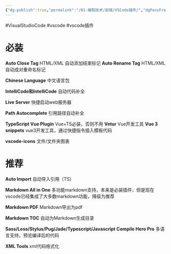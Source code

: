 ```yaml
---
{"dg-publish":true,"permalink":"/01-编程技术/前端/VSCode插件/","dgPassFrontmatter":true,"created":"2023-10-27T08:59:51.452+08:00","updated":"2023-12-27T08:56:15.000+08:00"}
---
```


#VisualStudioCode #vscode #vscode插件

# 必装

**Auto Close Tag**
HTML/XML 自动添加结束标记
**Auto Rename Tag**
HTML/XML 自动成对重命名标记

**Chinese Language**
中文语言包

**IntelliCode和IntelliCode**
自动代码补全

**Live Server**
快捷启动web服务器

**Path Autocomplete**
引用路径自动补全

**TypeScript Vue Plugin**
Vue+TS必装，否则不用
**Vetur**
Vue开发工具
**Vue 3 snippets**
vue3开发工具，通过快捷指令插入模板代码

**vscode-icons**
文件/文件夹图表
# 推荐

**Auto Import**
自动导入引用（TS）

**Markdown All in One**
多功能markdown支持，本来是必装插件，但是现在vscode已经集成了大多数markdown功能，降级为推荐

**Markdown PDF**
Markdown导出为pdf

**Markdown TOC**
自动为Markdown生成目录

**Sass/Less/Stylus/Pug/Jade/Typescript/Javascript Compile Hero Pro**
多语言支持，预览编译后的代码

**XML Tools**
xml代码格式化